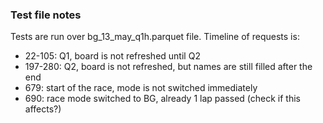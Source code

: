 ### Test file notes

Tests are run over bg_13_may_q1h.parquet file. Timeline of requests is:

* 22-105: Q1, board is not refreshed until Q2
* 197-280: Q2, board is not refreshed, but names are still filled after the end
* 679: start of the race, mode is not switched immediately
* 690: race mode switched to BG, already 1 lap passed (check if this affects?)